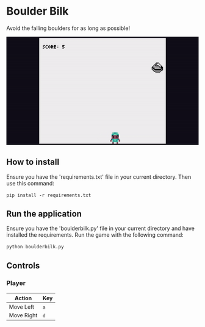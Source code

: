 Boulder Bilk
====
Avoid the falling boulders for as long as possible!

![alt text](https://github.com/MrParker93/boulder-bilk/blob/main/demo/boulderbilk.gif "Boulder Bilk Gif")

How to install
---
Ensure you have the 'requirements.txt' file in your current directory. Then use this command:
```
pip install -r requirements.txt
```

Run the application
---
Ensure you have the 'boulderbilk.py' file in your current directory and have installed the requirements.
Run the game with the following command:
```
python boulderbilk.py
```

Controls
---
### Player
Action | Key
--- | ---
Move Left | `a`
Move Right | `d`
